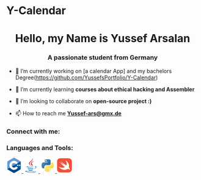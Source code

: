 # Y-Calendar

<h1 align="center">Hello, my Name is Yussef Arsalan</h1>
<h3 align="center">A passionate student from Germany</h3>

- 🔭 I’m currently working on [a calendar App] and my bachelors Degree(https://github.com/YussefsPortfolio/Y-Calendar)

- 🌱 I’m currently learning **courses about ethical hacking and Assembler**

- 👯 I’m looking to collaborate on **open-source project :)**

- 📫 How to reach me **Yussef-ars@gmx.de**

<h3 align="left">Connect with me:</h3>
<p align="left">
</p>

<h3 align="left">Languages and Tools:</h3>
<p align="left"> <a href="https://www.w3schools.com/cpp/" target="_blank" rel="noreferrer"> <img src="https://raw.githubusercontent.com/devicons/devicon/master/icons/cplusplus/cplusplus-original.svg" alt="cplusplus" width="40" height="40"/> </a> <a href="https://www.java.com" target="_blank" rel="noreferrer"> <img src="https://raw.githubusercontent.com/devicons/devicon/master/icons/java/java-original.svg" alt="java" width="40" height="40"/> </a> <a href="https://www.python.org" target="_blank" rel="noreferrer"> <img src="https://raw.githubusercontent.com/devicons/devicon/master/icons/python/python-original.svg" alt="python" width="40" height="40"/> </a> <a href="https://developer.apple.com/swift/" target="_blank" rel="noreferrer"> <img src="https://raw.githubusercontent.com/devicons/devicon/master/icons/swift/swift-original.svg" alt="swift" width="40" height="40"/> </a> </p>
